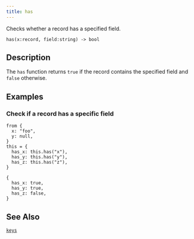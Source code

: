 ```yaml
---
title: has
---
```


Checks whether a record has a specified field.

```tql
has(x:record, field:string) -> bool
```

## Description

The `has` function returns `true` if the record contains the specified field and
`false` otherwise.

## Examples

### Check if a record has a specific field

```tql
from {
  x: "foo",
  y: null,
}
this = {
  has_x: this.has("x"),
  has_y: this.has("y"),
  has_z: this.has("z"),
}
```

```tql
{
  has_x: true,
  has_y: true,
  has_z: false,
}
```
## See Also

[`keys`](/reference/functions/keys)
